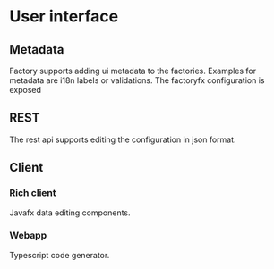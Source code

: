 # User interface
## Metadata
Factory supports adding ui metadata to the factories. Examples for metadata are i18n labels or validations.
The factoryfx configuration is exposed
## REST
The rest api supports editing the configuration in json format.
## Client
### Rich client
Javafx data editing components.
### Webapp
Typescript code generator.
 
